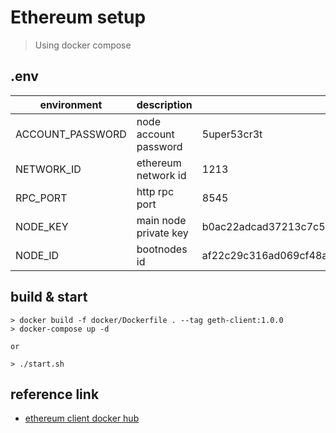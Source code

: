 # Ethereum setup
> Using docker compose
## .env

|environment|description|example|
|---|---|---|
|ACCOUNT_PASSWORD|node account password|5uper53cr3t|
|NETWORK_ID|ethereum network id|1213|
|RPC_PORT|http rpc port|8545|
|NODE_KEY|main node private key|b0ac22adcad37213c7c565810a50f1772291e7b0ce53fb73e7ec2a3c75bc13b5|
|NODE_ID|bootnodes id|af22c29c316ad069cf48a09a4ad5cf04a251b411e45098888d114c6dd7f489a13786620d5953738762afa13711d4ffb3b19aa5de772d8af72f851f7e9c5b164a|
## build & start
```shell
> docker build -f docker/Dockerfile . --tag geth-client:1.0.0
> docker-compose up -d

or

> ./start.sh
```

## reference link
- [ethereum client docker hub]

[ethereum client docker hub]: https://hub.docker.com/r/ethereum/client-go/